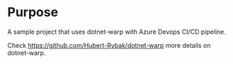 # Purpose

A sample project that uses dotnet-warp with Azure Devops CI/CD pipeline.

Check https://github.com/Hubert-Rybak/dotnet-warp more details on dotnet-warp.
